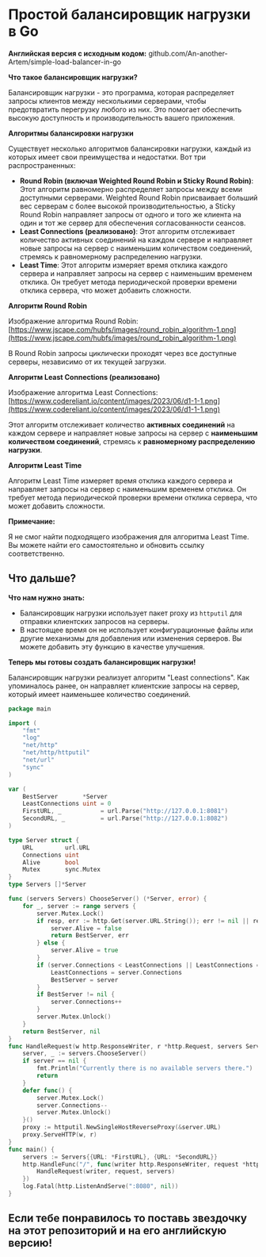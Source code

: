 <h1>Простой балансировщик нагрузки в Go</h1>

**Английская версия с исходным кодом:** github.com/An-another-Artem/simple-load-balancer-in-go

**Что такое балансировщик нагрузки?**

Балансировщик нагрузки - это программа, которая распределяет запросы клиентов между несколькими серверами, чтобы предотвратить перегрузку любого из них. Это помогает обеспечить высокую доступность и производительность вашего приложения.

**Алгоритмы балансировки нагрузки**

Существует несколько алгоритмов балансировки нагрузки, каждый из которых имеет свои преимущества и недостатки. Вот три распространенных:

* **Round Robin (включая Weighted Round Robin и Sticky Round Robin)**: Этот алгоритм равномерно распределяет запросы между всеми доступными серверами. Weighted Round Robin присваивает больший вес серверам с более высокой производительностью, а Sticky Round Robin направляет запросы от одного и того же клиента на один и тот же сервер для обеспечения согласованности сеансов.
* **Least Connections (реализовано)**: Этот алгоритм отслеживает количество активных соединений на каждом сервере и направляет новые запросы на сервер с наименьшим количеством соединений, стремясь к равномерному распределению нагрузки.
* **Least Time**: Этот алгоритм измеряет время отклика каждого сервера и направляет запросы на сервер с наименьшим временем отклика. Он требует метода периодической проверки времени отклика сервера, что может добавить сложности.

**Алгоритм Round Robin**

Изображение алгоритма Round Robin: [https://www.jscape.com/hubfs/images/round_robin_algorithm-1.png](https://www.jscape.com/hubfs/images/round_robin_algorithm-1.png)

В Round Robin запросы циклически проходят через все доступные серверы, независимо от их текущей загрузки.

**Алгоритм Least Connections (реализовано)**

Изображение алгоритма Least Connections: [https://www.codereliant.io/content/images/2023/06/d1-1-1.png](https://www.codereliant.io/content/images/2023/06/d1-1-1.png)

Этот алгоритм отслеживает количество **активных соединений** на каждом сервере и направляет новые запросы на сервер с **наименьшим количеством соединений**, стремясь к **равномерному распределению нагрузки**.

**Алгоритм Least Time**

Алгоритм Least Time измеряет время отклика каждого сервера и направляет запросы на сервер с наименьшим временем отклика. Он требует метода периодической проверки времени отклика сервера, что может добавить сложности.

**Примечание:**

Я не смог найти подходящего изображения для алгоритма Least Time. Вы можете найти его самостоятельно и обновить ссылку соответственно.

## Что дальше?

**Что нам нужно знать:**

* Балансировщик нагрузки использует пакет proxy из `httputil` для отправки клиентских запросов на серверы.
* В настоящее время он не использует конфигурационные файлы или другие механизмы для добавления или изменения серверов. Вы можете добавить эту функцию в качестве улучшения.

**Теперь мы готовы создать балансировщик нагрузки!**

Балансировщик нагрузки реализует алгоритм "Least connections". Как упоминалось ранее, он направляет клиентские запросы на сервер, который имеет наименьшее количество соединений.

```Go
package main

import (
	"fmt"
	"log"
	"net/http"
	"net/http/httputil"
	"net/url"
	"sync"
)

var (
	BestServer       *Server
	LeastConnections uint = 0
	FirstURL, _           = url.Parse("http://127.0.0.1:8081")
	SecondURL, _          = url.Parse("http://127.0.0.1:8082")
)

type Server struct {
	URL         url.URL
	Connections uint
	Alive       bool
	Mutex       sync.Mutex
}
type Servers []*Server

func (servers Servers) ChooseServer() (*Server, error) {
	for _, server := range servers {
		server.Mutex.Lock()
		if resp, err := http.Get(server.URL.String()); err != nil || resp.StatusCode >= 500 {
			server.Alive = false
			return BestServer, err
		} else {
			server.Alive = true
		}
		if (server.Connections < LeastConnections || LeastConnections == 0) && server.Alive {
			LeastConnections = server.Connections
			BestServer = server
		}
		if BestServer != nil {
			server.Connections++
		}
		server.Mutex.Unlock()
	}
	return BestServer, nil
}
func HandleRequest(w http.ResponseWriter, r *http.Request, servers Servers) {
	server, _ := servers.ChooseServer()
	if server == nil {
		fmt.Println("Currently there is no available servers there.")
		return
	}
	defer func() {
		server.Mutex.Lock()
		server.Connections--
		server.Mutex.Unlock()
	}()
	proxy := httputil.NewSingleHostReverseProxy(&server.URL)
	proxy.ServeHTTP(w, r)
}
func main() {
	servers := Servers{{URL: *FirstURL}, {URL: *SecondURL}}
	http.HandleFunc("/", func(writer http.ResponseWriter, request *http.Request) {
		HandleRequest(writer, request, servers)
	})
	log.Fatal(http.ListenAndServe(":8080", nil))
}
```
<h2>Если тебе понравилось то поставь звездочку на этот репозиторий и на его английскую версию!</h2>
